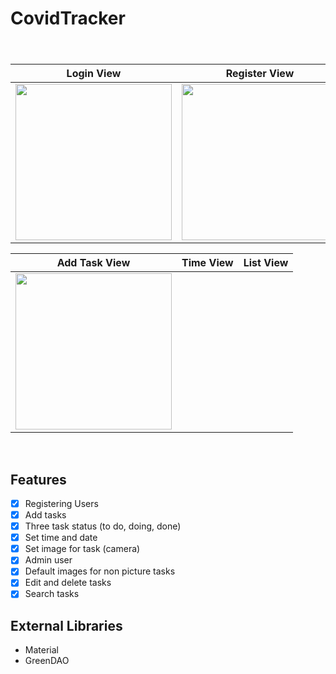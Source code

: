 # CovidTracker
### 

<br>

| Login View | Register View | Tasks View |
|--|--|--|
| <img src="D:\DBIT\Third Year\Sem 5\Projects\Tecknek\CovidTracker\img1.png" width=250px> | <img src="D:\DBIT\Third Year\Sem 5\Projects\Tecknek\CovidTracker\img2.png" width=250px> | <img src="D:\DBIT\Third Year\Sem 5\Projects\Tecknek\CovidTracker\img3.png" width=250px> |


| Add Task View | Time View | List View |
|--|--|--|
| <img src="D:\DBIT\Third Year\Sem 5\Projects\Tecknek\CovidTracker\img4.png" width=250px> | 
<br>

 ## Features
 - [x] Registering Users
 - [x] Add tasks
 - [x] Three task status (to do, doing, done)
 - [x] Set time and date
 - [x] Set image for task (camera)
 - [x] Admin user
 - [x] Default images for non picture tasks
 - [x] Edit and delete tasks
 - [x] Search tasks
 ## External Libraries
 - Material
 - GreenDAO

 
